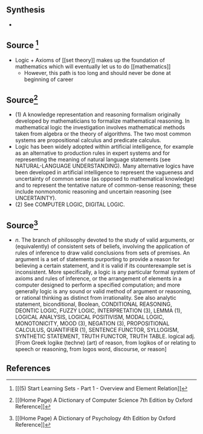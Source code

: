 ## Synthesis
- 
## Source [^1]
- Logic + Axioms of [[set theory]] makes up the foundation of mathematics which will eventually let us to do [[mathematics]]
	- However, this path is too long and should never be done at beginning of career
## Source[^2]
- (1) A knowledge representation and reasoning formalism originally developed by mathematicians to formalize mathematical reasoning. In mathematical logic the investigation involves mathematical methods taken from algebra or the theory of algorithms. The two most common systems are propositional calculus and predicate calculus.
- Logic has been widely adopted within artificial intelligence, for example as an alternative to production rules in expert systems and for representing the meaning of natural language statements (see NATURAL-LANGUAGE UNDERSTANDING). Many alternative logics have been developed in artificial intelligence to represent the vagueness and uncertainty of common sense (as opposed to mathematical knowledge) and to represent the tentative nature of common-sense reasoning; these include nonmonotonic reasoning and uncertain reasoning (see UNCERTAINTY). 
- (2) See COMPUTER LOGIC, DIGITAL LOGIC.
## Source[^3]
- $n$. The branch of philosophy devoted to the study of valid arguments, or (equivalently) of consistent sets of beliefs, involving the application of rules of inference to draw valid conclusions from sets of premises. An argument is a set of statements purporting to provide a reason for believing a certain statement, and it is valid if its counterexample set is inconsistent. More specifically, a logic is any particular formal system of axioms and rules of inference, or the arrangement of elements in a computer designed to perform a specified computation; and more generally logic is any sound or valid method of argument or reasoning, or rational thinking as distinct from irrationality. See also analytic statement, biconditional, Boolean, CONDITIONAL REASONING, DEONTIC LOGIC, FUZZY LOGIC, INTERPRETATION (3), LEMMA (1), LOGICAL ANALYSIS, LOGICAL POSITIVISM, MODAL LOGIC, MONOTONICITY, MOOD (3), NEGATION (3), PROPOSITIONAL CALCULUS, QUANTIFIER (1), SENTENCE FUNCTOR, SYLLOGISM, SYNTHETIC STATEMENT, TRUTH FUNCTOR, TRUTH TABLE. logical adj. \[From Greek logike (techne) (art) of reason, from logikos of or relating to speech or reasoning, from logos word, discourse, or reason]
## References

[^1]: [[(5) Start Learning Sets - Part 1 - Overview and Element Relation]]
[^2]: [[(Home Page) A Dictionary of Computer Science 7th Edition by Oxford Reference]]
[^3]: [[(Home Page) A Dictionary of Psychology 4th Edition by Oxford Reference]]